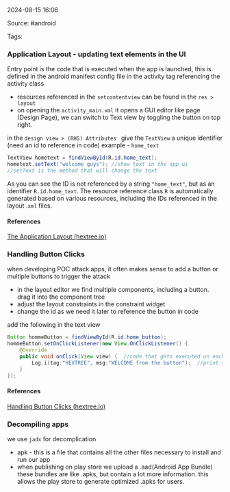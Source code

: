 
2024-08-15 16:06

Source: #android

Tags: 
### Application Layout - updating text elements in the UI

Entry point is the code that is executed when the app is launched, this is defined in the android manifest config file in the activity tag referencing the activity class

- resources referenced in the `setcontentview` can be found in the `res > layout`
- on opening the `activity_main.xml` it opens a GUI editor like page (Design Page), we can switch to Text view by toggling the button on top right.

in the `design view > (RHS) Attributes ` give the `TextView` a unique identifier (need an id to reference in code) example - `home_text`

```java
TextView hometext = findViewById(R.id.home_text);  
hometext.setText("welcome guys"); //show text in the app ui
//setText is the method that will change the text
```
As you can see the ID is not referenced by a string `"home_text"`, but as an identifier `R.id.home_text`. The resource reference class `R` is automatically generated based on various resources, including the IDs referenced in the layout .`xml` files.
#### References
[The Application Layout (hextree.io)](https://app.hextree.io/courses/first-android-app/building-a-clicker-app/the-application-layout)

### Handling Button Clicks

when developing POC attack apps, it often makes sense to add a button or multiple buttons to trigger the attack 

- in the layout editor we find multiple components, including a button. drag it into the component tree 
- adjust the layout constraints in the constraint widget 
- change the id as we need it later to reference the button in code 

add the following in the text view 
```java
Button hommeButton = findViewById(R.id.home_button);  
hommeButton.setOnClickListener(new View.OnClickListener() {  
    @Override  
    public void onClick(View view) {  //code that gets executed on each click
        Log.i(tag:"HEXTREE", msg:"WELCOME from the button");  //print some text to logcat
    }  
});
```
#### References
[Handling Button Clicks (hextree.io)](https://app.hextree.io/courses/first-android-app/building-a-clicker-app/handling-button-clicks)
### Decompiling apps

we use `jadx` for decomplication 
- apk - this is a file that contains all the other files necessary to install and run our app
- when publishing on play store we upload a .aad(Android App Bundle) these bundles are like .apks, but contain a lot more information. this allows the play store to generate optimized .apks for users. 